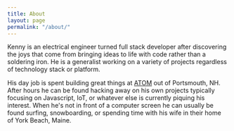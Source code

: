 ```yaml
---
title: About
layout: page
permalink: "/about/"
---
```

Kenny is an electrical engineer turned full stack developer after discovering the joys that come from bringing ideas to life with code rather than a soldering iron. He is a generalist working on a variety of projects regardless of technology stack or platform.

His day job is spent building great things at [ATOM](http://www.theatomgroup.com) out of Portsmouth, NH. After hours he can be found hacking away on his own projects typically focusing on Javascript, IoT, or whatever else is currently piquing his interest. When he's not in front of a computer screen he can usually be found surfing, snowboarding, or spending time with his wife in their home of York Beach, Maine.